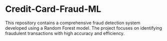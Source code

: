 # Credit-Card-Fraud-ML
This repository contains a comprehensive fraud detection system developed using a Random Forest model. The project focuses on identifying fraudulent transactions with high accuracy and efficiency.
